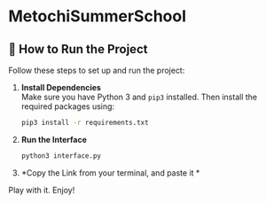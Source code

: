 # MetochiSummerSchool
## 🚀 How to Run the Project

Follow these steps to set up and run the project:

1. **Install Dependencies**  
   Make sure you have Python 3 and `pip3` installed. Then install the required packages using:

   ```bash
   pip3 install -r requirements.txt

2. **Run the Interface**
   ```bash
   python3 interface.py

3. *Copy the Link from your terminal, and paste it *

Play with it. Enjoy!
